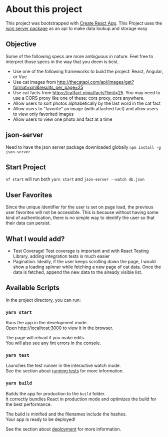 # About this project
This project was bootstrapped with [Create React App](https://github.com/facebook/create-react-app).
This Project uses the [json server package](https://github.com/typicode/json-server) as an api to make data lookup and storage easy

## Objective
Some of the following specs are more ambiguous in nature. Feel free to interpret those specs in the way that you deem is best.

- Use one of the following frameworks to build the project: React, Angular, or Vue
- Use cat images from http://thecatapi.com/api/images/get?format=xml&results_per_page=25
- Use cat facts from https://catfact.ninja/facts?limit=25. You may need to use a CORS proxy like one of these: cors proxy, cors anywhere.
- Allow users to sort photos alphabetically by the last word in the cat fact
- Allow users to “favorite” an image (with attached fact) and allow users to view only favorited images
- Allow users to view one photo and fact at a time

## json-server
Need to have the json server package downloaded globally 
`npm install -g json-server`

## Start Project
`nf start` will run both `yarn start` and `json-server --watch db.json`

## User Favorites
Since the unique identifier for the user is set on page load, the previous user favorites will not be accessible.
This is because without having some kind of authentication, there is no simple way to identify the user so that their data can persist.


## What I would add?
- Test Coverage! Test coverage is important and with React Testing Library, adding integration tests is much easier
- Pagination. Ideally, if the user keeps scrolling down the page, I would show a loading spinner while fetching a new page of cat data. Once the data is fetched, append the new data to the already visible list. 


## Available Scripts

In the project directory, you can run:

### `yarn start`

Runs the app in the development mode.<br />
Open [http://localhost:3000](http://localhost:3000) to view it in the browser.

The page will reload if you make edits.<br />
You will also see any lint errors in the console.

### `yarn test`

Launches the test runner in the interactive watch mode.<br />
See the section about [running tests](https://facebook.github.io/create-react-app/docs/running-tests) for more information.

### `yarn build`

Builds the app for production to the `build` folder.<br />
It correctly bundles React in production mode and optimizes the build for the best performance.

The build is minified and the filenames include the hashes.<br />
Your app is ready to be deployed!

See the section about [deployment](https://facebook.github.io/create-react-app/docs/deployment) for more information.


